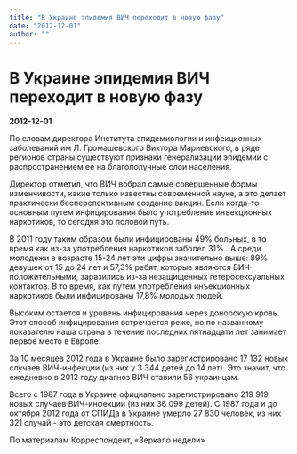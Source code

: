 ```yaml
---
title: "В Украине эпидемия ВИЧ переходит в новую фазу"
date: "2012-12-01"
author: ""
---
```


# В Украине эпидемия ВИЧ переходит в новую фазу

**2012-12-01** 

По словам директора Института эпидемиологии и инфекционных заболеваний им Л. Громашевского Виктора Мариевского, в ряде регионов страны существуют признаки генерализации эпидемии с распространением ее на благополучные слои населения.

Директор отметил, что ВИЧ вобрал самые совершенные формы изменчивости, какие только известны современной науке, а это делает практически бесперспективным создание вакцин. Если когда-то основным путем инфицирования было употребление инъекционных наркотиков, то сегодня это половой путь.

В 2011 году таким образом были инфицированы 49% больных, в то время как из-за употребления наркотиков заболел 31% . А среди молодежи в возрасте 15-24 лет эти цифры значительно выше: 89% девушек от 15 до 24 лет и 57,3% ребят, которые являются ВИЧ-положительными, заразились из-за незащищенных гетеросексуальных контактов. В то время, как путем употребления инъекционных наркотиков были инфицированы 17,8% молодых людей.

Высоким остается и уровень инфицирования через донорскую кровь. Этот способ инфицирования встречается реже, но по названному показателю наша страна в течение последних пятнадцати лет занимает первое место в Европе.

За 10 месяцев 2012 года в Украине было зарегистрировано 17 132 новых случаев ВИЧ-инфекции (из них у 3 344 детей до 14 лет). Это значит, что ежедневно в 2012 году диагноз ВИЧ ставили 56 украинцам.

Всего c 1987 года в Украине официально зарегистрировано 219 919 новых случаев ВИЧ-инфекции (из них 36 099 детей). С 1987 года и до октября 2012 года от СПИДа в Украине умерло 27 830 человек, из них 321 случай - это детская смертность.

По материалам Корреспондент, «Зеркало недели»